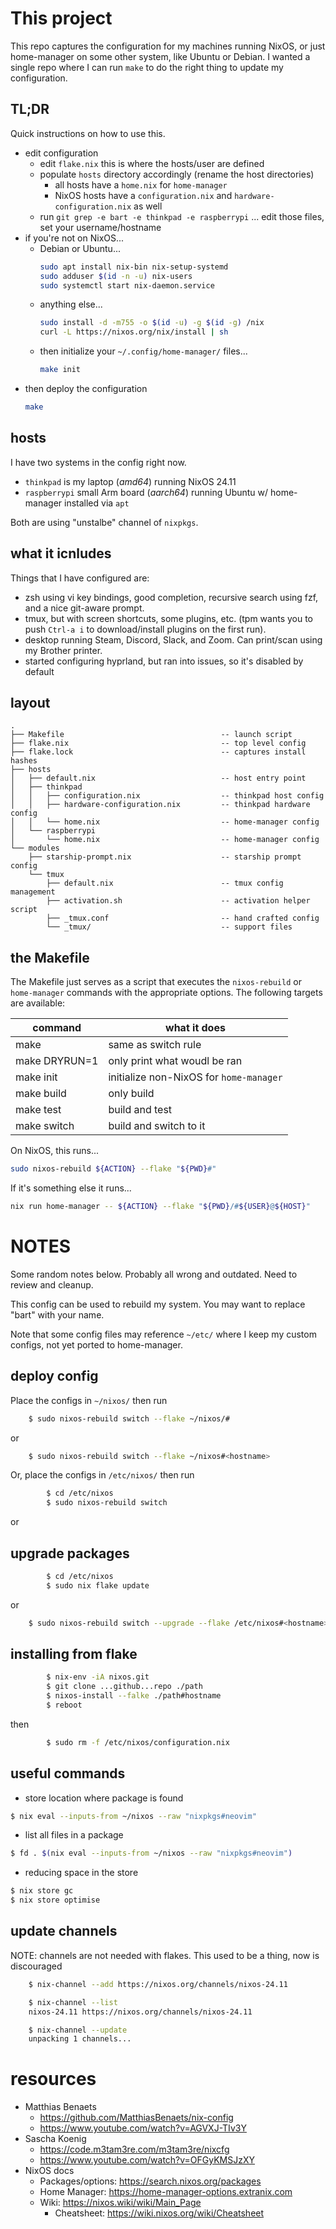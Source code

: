 # This project

This repo captures the configuration for my machines running NixOS, or just home-manager
on some other system, like Ubuntu or Debian.  I wanted a single repo where I can run
`make` to do the right thing to update my configuration.

## TL;DR

Quick instructions on how to use this.

- edit configuration
  - edit `flake.nix` this is where the hosts/user are defined
  - populate `hosts` directory accordingly (rename the host directories)
    - all hosts have a `home.nix` for `home-manager`
    - NixOS hosts have a `configuration.nix` and `hardware-configuration.nix` as well
  - run `git grep -e bart -e thinkpad -e raspberrypi` ... edit those files, set your username/hostname
- if you're not on NixOS...
  - Debian or Ubuntu...
    ```sh
    sudo apt install nix-bin nix-setup-systemd
    sudo adduser $(id -n -u) nix-users
    sudo systemctl start nix-daemon.service
    ```
  - anything else...
    ```sh
    sudo install -d -m755 -o $(id -u) -g $(id -g) /nix
    curl -L https://nixos.org/nix/install | sh
    ```
  - then initialize your `~/.config/home-manager/` files...
    ```sh
    make init
    ```
- then deploy the configuration
    ```sh
    make
    ```

## hosts

I have two systems in the config right now.

- `thinkpad` is my laptop (*amd64*) running NixOS 24.11
- `raspberrypi` small Arm board (*aarch64*) running Ubuntu w/ home-manager installed via `apt`

Both are using "unstalbe" channel of `nixpkgs`.

## what it icnludes

Things that I have configured are:
- zsh using vi key bindings, good completion, recursive search using fzf, and a nice git-aware prompt.
- tmux, but with screen shortcuts, some plugins, etc.
  (tpm wants you to push `Ctrl-a i` to download/install plugins on the first run).
- desktop running Steam, Discord, Slack, and Zoom.  Can print/scan using my Brother printer.
- started configuring hyprland, but ran into issues, so it's disabled by default

## layout

```
.
├── Makefile                                   -- launch script
├── flake.nix                                  -- top level config
├── flake.lock                                 -- captures install hashes
├── hosts
│   ├── default.nix                            -- host entry point
│   ├── thinkpad
│   │   ├── configuration.nix                  -- thinkpad host config
│   │   ├── hardware-configuration.nix         -- thinkpad hardware config
│   │   └── home.nix                           -- home-manager config
│   └── raspberrypi
│       └── home.nix                           -- home-manager config
└── modules
    ├── starship-prompt.nix                    -- starship prompt config
    └── tmux
        ├── default.nix                        -- tmux config management
        ├── activation.sh                      -- activation helper script
        ├── _tmux.conf                         -- hand crafted config
        └── _tmux/                             -- support files
```

## the Makefile

The Makefile just serves as a script that executes the `nixos-rebuild` or `home-manager`
commands with the appropriate options.  The following targets are available:

| command       | what it does |
|---------------|--------------|
| make          | same as switch rule |
| make DRYRUN=1 | only print what woudl be ran |
| make init     | initialize non-NixOS for `home-manager` |
| make build    | only build   |
| make test     | build and test |
| make switch   | build and switch to it |


On NixOS, this runs...
```sh
sudo nixos-rebuild ${ACTION} --flake "${PWD}#"
```

If it's something else it runs...
```sh
nix run home-manager -- ${ACTION} --flake "${PWD}/#${USER}@${HOST}"
```




# NOTES

Some random notes below.  Probably all wrong and outdated.  Need to review and cleanup.

This config can be used to rebuild my system.  You may want to replace "bart" with your name.

Note that some config files may reference `~/etc/` where I keep my custom configs, not yet ported to home-manager.

## deploy config

Place the configs in `~/nixos/` then run
```sh
	$ sudo nixos-rebuild switch --flake ~/nixos/#
```
or
```sh
	$ sudo nixos-rebuild switch --flake ~/nixos#<hostname>
```

Or, place the configs in `/etc/nixos/` then run

```sh
        $ cd /etc/nixos
        $ sudo nixos-rebuild switch
```
or

## upgrade packages

```sh
        $ cd /etc/nixos
        $ sudo nix flake update
```
or
```sh
	$ sudo nixos-rebuild switch --upgrade --flake /etc/nixos#<hostname>
```

## installing from flake

```sh
        $ nix-env -iA nixos.git
        $ git clone ...github...repo ./path
        $ nixos-install --falke ./path#hostname
        $ reboot
```
then
```sh
        $ sudo rm -f /etc/nixos/configuration.nix
```

## useful commands

- store location where package is found
``` sh
$ nix eval --inputs-from ~/nixos --raw "nixpkgs#neovim"
```
- list all files in a package
``` sh
$ fd . $(nix eval --inputs-from ~/nixos --raw "nixpkgs#neovim")
```
- reducing space in the store
```sh
$ nix store gc
$ nix store optimise
```

## update channels

NOTE: channels are not needed with flakes.  This used to be a thing, now is discouraged

```sh
	$ nix-channel --add https://nixos.org/channels/nixos-24.11

	$ nix-channel --list 
	nixos-24.11 https://nixos.org/channels/nixos-24.11

	$ nix-channel --update
	unpacking 1 channels...
```

# resources

- Matthias Benaets
    - https://github.com/MatthiasBenaets/nix-config
    - https://www.youtube.com/watch?v=AGVXJ-TIv3Y
- Sascha Koenig
    - https://code.m3tam3re.com/m3tam3re/nixcfg
    - https://www.youtube.com/watch?v=OFGyKMSJzXY
- NixOS docs
    - Packages/options: https://search.nixos.org/packages
    - Home Manager: https://home-manager-options.extranix.com
    - Wiki: https://nixos.wiki/wiki/Main_Page
        - Cheatsheet: https://wiki.nixos.org/wiki/Cheatsheet
